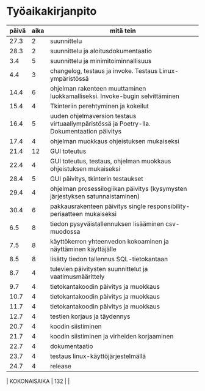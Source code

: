 # Työaikakirjanpito

| päivä | aika | mitä tein |
| --- | --- | --- |
| 27.3 | 2 | suunnittelu |
| 28.3 | 2 | suunnittelu ja aloitusdokumentaatio |
| 3.4 | 5 | suunnittelu ja minimitoiminnallisuus |
| 4.4 | 3 | changelog, testaus ja invoke. Testaus Linux-ympäristössä|
| 14.4 | 6 | ohjelman rakenteen muuttaminen luokkamalliseksi. Invoke-bugin selvittäminen|
| 15.4 | 4 | Tkinteriin perehtyminen ja kokeilut|
| 16.4 | 5 | uuden ohjelmaversion testaus virtuaaliympäristössä ja Poetry-lla. Dokumentaation päivitys|
| 17.4 | 4 | ohjelman muokkaus ohjeistuksen mukaiseksi|
| 21.4 | 12 | GUI toteutus|
| 22.4 | 4 | GUI toteutus, testaus, ohjelman muokkaus ohjeistuksen mukaiseksi |
| 28.4 | 5 | GUI päivitys, tkinterin testaukset |
| 29.4 | 4 | ohjelman prosessilogiikan päivitys (kysymysten järjestyksen satunnaistaminen) |
| 30.4 | 6 | pakkausrakenteen päivitys single responsibility-periaatteen mukaiseksi |
| 6.5 | 8 | tiedon pysyväistallennuksen lisääminen csv-muodossa |
| 7.5 | 8 | käyttökerron yhteenvedon kokoaminen ja näyttäminen käyttäjälle |
| 8.5| 8 | lisätty tiedon tallennus SQL-tietokantaan |
| 8.7| 4 | tulevien päivitysten suunnittelut ja vaatimusmäärittely |
| 9.7| 4 | tietokantakoodin päivitys ja muokkaus|
| 10.7| 4 | tietokantakoodin päivitys ja muokkaus |
| 11.7| 4 | tietokantakoodin päivitys ja muokkaus |
| 12.7| 4 | testien korjaus ja täydennys |
| 20.7| 4 | koodin siistiminen |
| 21.7| 4 | koodin siistiminen ja virheiden korjaaminen |
| 22.7| 4 | dokumentaatio|
| 23.7| 4 | testaus linux-käyttöjärjestelmällä|
| 24.7| 4 | release|

| KOKONAISAIKA | 132 |  |





